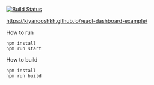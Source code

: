 [![Build Status](https://travis-ci.org/kiyanooshkh/react-dashboard-example.svg?branch=master)](https://travis-ci.org/kiyanooshkh/react-dashboard-example)

https://kiyanooshkh.github.io/react-dashboard-example/

How to run

    npm install
    npm run start

How to build

    npm install
    npm run build
